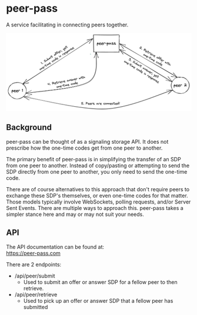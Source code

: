# peer-pass
A service facilitating in connecting peers together.

![peer-pass call flow diagram](./peer-pass.png)

## Background
peer-pass can be thought of as a signaling storage API. It does not prescribe how the one-time codes get from one peer to another.

The primary benefit of peer-pass is in simplifying the transfer of an SDP from one peer to another. Instead of copy/pasting or attempting to send the SDP directly from one peer to another, you only need to send the one-time code.

There are of course alternatives to this approach that don't require peers to exchange these SDP's themselves, or even one-time codes for that matter. Those models typically involve WebSockets, polling requests, and/or Server Sent Events. There are multiple ways to approach this. peer-pass takes a simpler stance here and may or may not suit your needs.

## API
The API documentation can be found at:  
https://peer-pass.com

There are 2 endpoints:
- /api/peer/submit
    - Used to submit an offer or answer SDP for a fellow peer to then retrieve.
- /api/peer/retrieve
    - Used to pick up an offer or answer SDP that a fellow peer has submitted